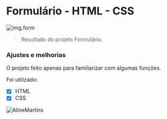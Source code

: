 # Formulário - HTML - CSS

<img src="img-pronto.png" alt="img.form">

> Resultado do projeto Formulário.

### Ajustes e melhorias

O projeto feito apenas para familiarizar com algumas funções.

Foi utilizado:

- [x] HTML
- [x] CSS

![AlineMartins](https://user-images.githubusercontent.com/100645354/156677735-d803fc04-3b51-4653-8d44-ddac6c8bbe65.jpeg)





